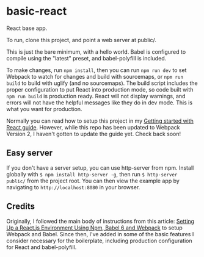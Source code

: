 # basic-react
React base app.

To run, clone this project, and point a web server at public/.

This is just the bare minimum, with a hello world. Babel is configured to compile using the "latest" preset, and babel-polyfill is included.

To make changes, run `npm install`, then you can run `npm run dev` to set Webpack to watch for changes and build with sourcemaps, or `npm run build` to build with uglify (and no sourcemaps). The build script includes the proper configuration to put React into production mode, so code built with `npm run build` is production ready. React will not display warnings, and errors will not have the helpful messages like they do in dev mode. This is what you want for production.

Normally you can read how to setup this project in my [Getting started with React guide](https://samuelscheiderich.com/2016/07/04/Getting-started-with-React/). However, while this repo has been updated to Webpack Version 2, I haven't gotten to update the guide yet. Check back soon!

## Easy server
If you don't have a server setup, you can use http-server from npm. Install globally with `$ npm install http-server -g`, then run `$ http-server public/` from the project root. You can then view the example app by navigating to `http://localhost:8080` in your browser.

## Credits
Originally, I followed the main body of instructions from this article: [Setting Up a React.js Environment Using Npm, Babel 6 and Webpack](https://www.codementor.io/reactjs/tutorial/beginner-guide-setup-reactjs-environment-npm-babel-6-webpack) to setup Webpack and Babel. Since then, I've added in some of the basic features I consider necessary for the boilerplate, including production configuration for React and babel-polyfill.
